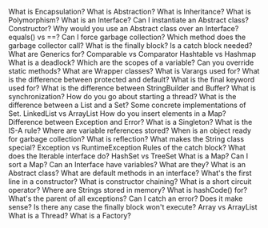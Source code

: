 What is Encapsulation?
What is Abstraction?
What is Inheritance?
What is Polymorphism?
What is an Interface?
Can I instantiate an Abstract class? Constructor?
Why would you use an Abstract class over an Interface?
equals() vs ==?
Can I force garbage collection?
Which method does the garbage collector call?
What is the finally block?
Is a catch block needed?
What are Generics for?
Comparable vs Comparator
Hashtable vs Hashmap
What is a deadlock?
Which are the scopes of a variable?
Can you override static methods?
What are Wrapper classes?
What is Varargs used for?
What is the difference between protected and default?
What is the final keyword used for?
What is the difference between StringBuilder and Buffer?
What is synchronization?
How do you go about starting a thread?
What is the difference between a List and a Set?
Some concrete implementations of Set.
LinkedList vs ArrayList
How do you insert elements in a Map?
Difference between Exception and Error?
What is a Singleton?
What is the IS-A rule?
Where are variable references stored?
When is an object ready for garbage collection?
What is reflection?
What makes the String class special?
Exception vs RuntimeException
Rules of the catch block?
What does the Iterable interface do?
HashSet vs TreeSet
What is a Map?
Can I sort a Map?
Can an Interface have variables? What are they?
What is an Abstract class?
What are default methods in an interface?
What's the first line in a constructor?
What is constructor chaining?
What is a short circuit operator?
Where are Strings stored in memory?
What is hashCode() for?
What's the parent of all exceptions?
Can I catch an error? Does it make sense?
Is there any case the finally block won't execute?
Array vs ArrayList
What is a Thread?
What is a Factory?
